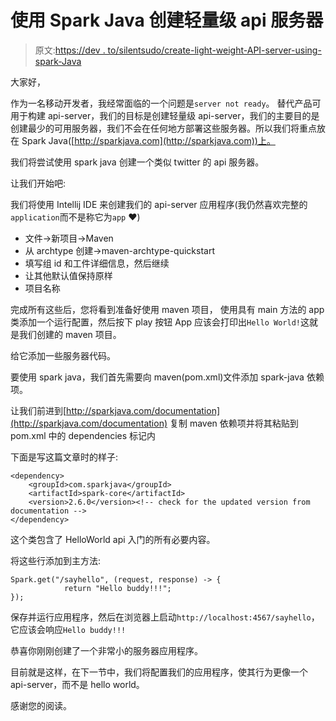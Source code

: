 # 使用 Spark Java 创建轻量级 api 服务器

> 原文:[https://dev . to/silentsudo/create-light-weight-API-server-using-spark-Java](https://dev.to/silentsudo/create-light-weight-api-server-using-spark-java)

大家好，

作为一名移动开发者，我经常面临的一个问题是`server not ready`。
替代产品可用于构建 api-server，我们的目标是创建轻量级 api-server，我们的主要目的是创建最少的可用服务器，我们不会在任何地方部署这些服务器。所以我们将重点放在 Spark Java([http://sparkjava.com](http://sparkjava.com))上。

我们将尝试使用 spark java 创建一个类似 twitter 的 api 服务器。

让我们开始吧:

我们将使用 Intellij IDE 来创建我们的 api-server 应用程序(我仍然喜欢完整的`application`而不是称它为`app` ❤️)

*   文件->新项目->Maven
*   从 archtype 创建->maven-archtype-quickstart
*   填写组 id 和工件详细信息，然后继续
*   让其他默认值保持原样
*   项目名称

完成所有这些后，您将看到准备好使用 maven 项目，
使用具有 main 方法的 app 类添加一个运行配置，然后按下 play 按钮 App 应该会打印出`Hello World!`这就是我们创建的 maven 项目。

给它添加一些服务器代码。

要使用 spark java，我们首先需要向 maven(pom.xml)文件添加 spark-java 依赖项。

让我们前进到[http://sparkjava.com/documentation](http://sparkjava.com/documentation)
复制 maven 依赖项并将其粘贴到 pom.xml 中的 dependencies 标记内

下面是写这篇文章时的样子:

```
<dependency>
    <groupId>com.sparkjava</groupId>
    <artifactId>spark-core</artifactId>
    <version>2.6.0</version><!-- check for the updated version from documentation -->
</dependency> 
```

这个类包含了 HelloWorld api 入门的所有必要内容。

将这些行添加到主方法:

```
Spark.get("/sayhello", (request, response) -> {
            return "Hello buddy!!!";
}); 
```

保存并运行应用程序，然后在浏览器上启动`http://localhost:4567/sayhello`，它应该会响应`Hello buddy!!!`

恭喜你刚刚创建了一个非常小的服务器应用程序。

目前就是这样，在下一节中，我们将配置我们的应用程序，使其行为更像一个 api-server，而不是 hello world。

感谢您的阅读。